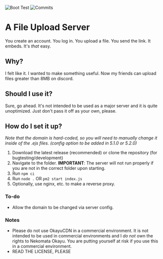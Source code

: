 ![Boot Test](https://github.com/okawaffles/OkayuCDNv3/actions/workflows/node.js.yml/badge.svg)
![Commits](https://img.shields.io/github/commit-activity/m/okawaffles/okayucdn/main?style=flat-square)

# A File Upload Server
You create an account. You log in. You upload a file. You send the link. It embeds.
It's *that* easy.

## Why?
I felt like it. I wanted to make something useful. Now my friends can upload files greater than 8MB on discord.

## Should I use it?
Sure, go ahead. It's not intended to be used as a major server and it is quite unoptimized. Just don't pass it off as your own, please.

## How do I set it up?
*Note that the domain is hard-coded, so you will need to manually change it inside of the .ejs files. (config option to be added in 5.1.0 or 5.2.0)*
1. Download the latest release (recommended) or clone the repository (for bugtesting/development)
2. Navigate to the folder. **IMPORTANT**: The server will not run properly if you are not in the correct folder upon starting.
3. Run `npm ci`
4. Run `node .` OR `pm2 start index.js`
5. Optionally, use nginx, etc. to make a reverse proxy.

### To-do
- Allow the domain to be changed via server config.

### Notes
- Please do not use OkayuCDN in a commercial environment. It is not intended to be used in commercial environments and I *do not* own the rights to Nekomata Okayu. You are putting yourself at risk if you use this in a commercial environment.
- READ THE LICENSE, PLEASE

